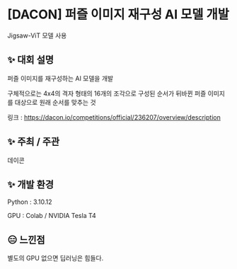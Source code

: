 # [DACON] 퍼즐 이미지 재구성 AI 모델 개발
Jigsaw-ViT 모델 사용

## :sparkles: 대회 설명
퍼즐 이미지를 재구성하는 AI 모델을 개발

구체적으로는 4x4의 격자 형태의 16개의 조각으로 구성된 순서가 뒤바뀐 퍼즐 이미지를 대상으로 원래 순서를 맞추는 것

링크 : <https://dacon.io/competitions/official/236207/overview/description>

## :sparkles: 주최 / 주관
데이콘

## :sparkles: 개발 환경
Python : 3.10.12

GPU : Colab / NVIDIA Tesla T4

## :expressionless: 느낀점
별도의 GPU 없으면 딥러닝은 힘들다.
